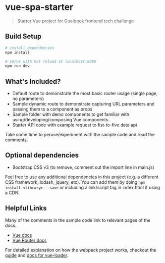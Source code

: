 # vue-spa-starter

> Starter Vue project for Goalbook frontend tech challenge

## Build Setup

``` bash
# install dependencies
npm install

# serve with hot reload at localhost:8080
npm run dev
```

## What's Included?
- Default route to demonstrate the most basic router usage (single page, no parameters)
- Sample dynamic route to demonstrate capturing URL parameters and passing them to a component as props
- Sample folder with demo components to get familiar with using/developing/composing Vue components
- Starter API code with example request to fist-to-five data api

Take some time to peruse/experiment with the sample code and read the comments.

## Optional dependencies
- Bootstrap CSS v3 (to remove, comment out the import line in main.js)

Feel free to use any additional dependencies in this project (e.g. a different CSS framework, lodash, jquery, etc). You can add them by doing `npm install <library> --save` or including a link/script tag in index.html if using a CDN.

## Helpful Links
Many of the comments in the sample code link to relevant pages of the docs.

- [Vue docs](https://vuejs.org/v2/guide/)
- [Vue Router docs](http://router.vuejs.org/en/)

For detailed explanation on how the webpack project works, checkout the [guide](http://vuejs-templates.github.io/webpack/) and [docs for vue-loader](http://vuejs.github.io/vue-loader).
